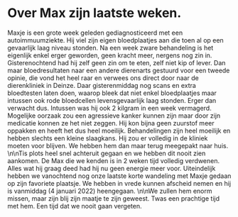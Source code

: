 # Over Max zijn laatste weken.
Maxje is een grote week geleden gediagnosticeerd met een autoimmuumziekte. Hij viel zijn eigen bloedplaatjes aan die toen al op een gevaarlijk laag niveau stonden. Na een week zware behandeling is het eigenlijk enkel erger geworden, geen kracht meer, nergens nog zin in. Gisterenochtend had hij zelf geen zin om te eten, zelf niet kip of lever. Dan maar bloedresultaten naar een andere dierenarts gestuurd voor een tweede opinie, die vond het heel raar en verwees ons direct door naar de dierenkliniek in Deinze. Daar gisterenmiddag nog scans en extra bloedtesten laten doen, waarop bleek dat niet enkel bloedplaatjes maar intussen ook rode bloedcellen levensgevaarlijk laag stonden. Erger dan verwacht dus. Intussen was hij ook 2 kilgram in een week vermagerd. Mogelijke oorzaak zou een agressieve kanker kunnen zijn maar door zijn medicatie konnen ze het niet zeggen. Hij kon bijna geen zuurstof meer oppakken en heeft het dus heel moeilijk. Behandelingen zijn heel moeilijk en hebben slechts een kleine slaagkans. Hij zou er volledig in de kliniek moeten voor blijven. We hebben hem dan maar terug meegepakt naar huis.
\n\nTis plots heel snel achteruit gegaan en we hebben dit nooit zien aankomen. De Max die we kenden is in 2 weken tijd volledig verdwenen. Alles wat hij graag deed had hij nu geen energie meer voor. Uiteindelijk hebben we vanochtend nog onze laatste korte wandeling met Maxje gedaan op zijn favoriete plaatsje. We hebben in vrede kunnen afscheid nemen en hij is vanmiddag (4 januari 2022) heengegaan. 
\n\nWe zullen hem enorm missen, maar zijn blij zijn maatje te zijn geweest.
Twas een prachtige tijd met hem. Een tijd dat we nooit gaan vergeten.

